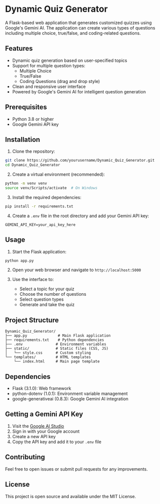 # Dynamic Quiz Generator

A Flask-based web application that generates customized quizzes using Google's Gemini AI. The application can create various types of questions including multiple choice, true/false, and coding-related questions.

## Features

- Dynamic quiz generation based on user-specified topics
- Support for multiple question types:
  - Multiple Choice
  - True/False
  - Coding Questions (drag and drop style)
- Clean and responsive user interface
- Powered by Google's Gemini AI for intelligent question generation

## Prerequisites

- Python 3.8 or higher
- Google Gemini API key

## Installation

1. Clone the repository:
```bash
git clone https://github.com/yourusername/Dynamic_Quiz_Generator.git
cd Dynamic_Quiz_Generator
```

2. Create a virtual environment (recommended):
```bash
python -m venv venv
source venv/Scripts/activate  # On Windows
```

3. Install the required dependencies:
```bash
pip install -r requirements.txt
```

4. Create a `.env` file in the root directory and add your Gemini API key:
```
GEMINI_API_KEY=your_api_key_here
```

## Usage

1. Start the Flask application:
```bash
python app.py
```

2. Open your web browser and navigate to `http://localhost:5000`

3. Use the interface to:
   - Select a topic for your quiz
   - Choose the number of questions
   - Select question types
   - Generate and take the quiz

## Project Structure

```
Dynamic_Quiz_Generator/
├── app.py              # Main Flask application
├── requirements.txt    # Python dependencies
├── .env               # Environment variables
├── static/            # Static files (CSS, JS)
│   └── style.css      # Custom styling
└── templates/         # HTML templates
    └── index.html     # Main page template
```

## Dependencies

- Flask (3.1.0): Web framework
- python-dotenv (1.0.1): Environment variable management
- google-generativeai (0.8.3): Google Gemini AI integration

## Getting a Gemini API Key

1. Visit the [Google AI Studio](https://aistudio.google.com/app/apikey)
2. Sign in with your Google account
3. Create a new API key
4. Copy the API key and add it to your `.env` file

## Contributing

Feel free to open issues or submit pull requests for any improvements.

## License

This project is open source and available under the MIT License.
